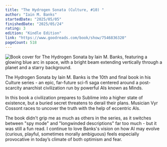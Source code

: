 ```yaml
---
title: "The Hydrogen Sonata (Culture, #10) "
author: "Iain M. Banks"
startedDate: "2025/05/05"
finishedDate: "2025/05/24"
rating: 3
edition: "Kindle Edition"
link: "https://www.goodreads.com/book/show/7546836320"
pageCount: 518
---
```


![Book cover for The Hydrogen Sonata by Iain M. Banks, featuring a glowing blue arc in space, with a bright beam extending vertically through a planet and a starry background.](https://images-na.ssl-images-amazon.com/images/S/compressed.photo.goodreads.com/books/1622022094i/16060768.jpg)

The Hydrogen Sonata by Iain M. Banks is the 10th and final book in his Culture series - an epic, far-future sci-fi saga centered around a post-scarcity anarchist civilization run by powerful AIs known as Minds.

In this book a civilization prepares to Sublime into a higher state of existence, but a buried secret threatens to derail their plans. Musician Vyr Cossont races to uncover the truth with the help of eccentric AIs.

The book didn't grip me as much as others in the series, as it switches between "spy mode" and "longwinded descriptions" far too much - but it was still a fun read. I continue to love Banks's vision on how AI may evolve (curious, playful, sometimes morally ambiguous) feels especially provocative in today’s climate of both optimism and fear.